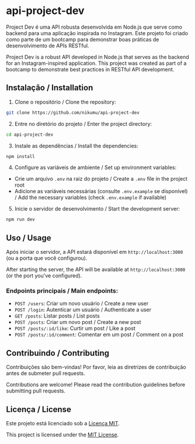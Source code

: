 # api-project-dev

Project Dev é uma API robusta desenvolvida em Node.js que serve como backend para uma aplicação inspirada no Instagram. Este projeto foi criado como parte de um bootcamp para demonstrar boas práticas de desenvolvimento de APIs RESTful.

Project Dev is a robust API developed in Node.js that serves as the backend for an Instagram-inspired application. This project was created as part of a bootcamp to demonstrate best practices in RESTful API development.

## Instalação / Installation

1. Clone o repositório / Clone the repository:

```bash
git clone https://github.com/nikumu/api-project-dev
```

2. Entre no diretório do projeto / Enter the project directory:

```bash
cd api-project-dev
```

3. Instale as dependências / Install the dependencies:

```bash
npm install
```

4. Configure as variáveis de ambiente / Set up environment variables:
- Crie um arquivo `.env` na raiz do projeto / Create a `.env` file in the project root
- Adicione as variáveis necessárias (consulte `.env.example` se disponível) / Add the necessary variables (check `.env.example` if available)

5. Inicie o servidor de desenvolvimento / Start the development server:

```bash
npm run dev
```

## Uso / Usage

Após iniciar o servidor, a API estará disponível em `http://localhost:3000` (ou a porta que você configurou).

After starting the server, the API will be available at `http://localhost:3000` (or the port you've configured).

### Endpoints principais / Main endpoints:

- `POST /users`: Criar um novo usuário / Create a new user
- `POST /login`: Autenticar um usuário / Authenticate a user
- `GET /posts`: Listar posts / List posts
- `POST /posts`: Criar um novo post / Create a new post
- `POST /posts/:id/like`: Curtir um post / Like a post
- `POST /posts/:id/comment`: Comentar em um post / Comment on a post

## Contribuindo / Contributing

Contribuições são bem-vindas! Por favor, leia as diretrizes de contribuição antes de submeter pull requests.

Contributions are welcome! Please read the contribution guidelines before submitting pull requests.

## Licença / License

Este projeto está licenciado sob a [Licença MIT](LICENSE).

This project is licensed under the [MIT License](LICENSE).